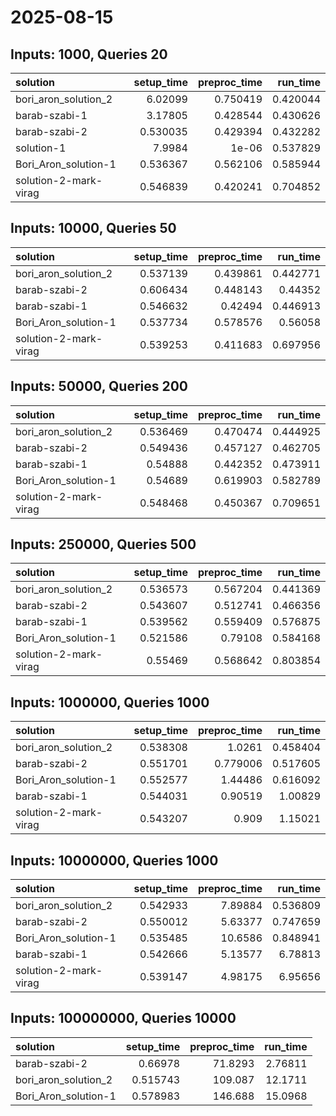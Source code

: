 # 2025-08-15

## Inputs: 1000, Queries 20

| solution              |   setup_time |   preproc_time |   run_time |
|:----------------------|-------------:|---------------:|-----------:|
| bori_aron_solution_2  |     6.02099  |       0.750419 |   0.420044 |
| barab-szabi-1         |     3.17805  |       0.428544 |   0.430626 |
| barab-szabi-2         |     0.530035 |       0.429394 |   0.432282 |
| solution-1            |     7.9984   |       1e-06    |   0.537829 |
| Bori_Aron_solution-1  |     0.536367 |       0.562106 |   0.585944 |
| solution-2-mark-virag |     0.546839 |       0.420241 |   0.704852 |

## Inputs: 10000, Queries 50

| solution              |   setup_time |   preproc_time |   run_time |
|:----------------------|-------------:|---------------:|-----------:|
| bori_aron_solution_2  |     0.537139 |       0.439861 |   0.442771 |
| barab-szabi-2         |     0.606434 |       0.448143 |   0.44352  |
| barab-szabi-1         |     0.546632 |       0.42494  |   0.446913 |
| Bori_Aron_solution-1  |     0.537734 |       0.578576 |   0.56058  |
| solution-2-mark-virag |     0.539253 |       0.411683 |   0.697956 |

## Inputs: 50000, Queries 200

| solution              |   setup_time |   preproc_time |   run_time |
|:----------------------|-------------:|---------------:|-----------:|
| bori_aron_solution_2  |     0.536469 |       0.470474 |   0.444925 |
| barab-szabi-2         |     0.549436 |       0.457127 |   0.462705 |
| barab-szabi-1         |     0.54888  |       0.442352 |   0.473911 |
| Bori_Aron_solution-1  |     0.54689  |       0.619903 |   0.582789 |
| solution-2-mark-virag |     0.548468 |       0.450367 |   0.709651 |

## Inputs: 250000, Queries 500

| solution              |   setup_time |   preproc_time |   run_time |
|:----------------------|-------------:|---------------:|-----------:|
| bori_aron_solution_2  |     0.536573 |       0.567204 |   0.441369 |
| barab-szabi-2         |     0.543607 |       0.512741 |   0.466356 |
| barab-szabi-1         |     0.539562 |       0.559409 |   0.576875 |
| Bori_Aron_solution-1  |     0.521586 |       0.79108  |   0.584168 |
| solution-2-mark-virag |     0.55469  |       0.568642 |   0.803854 |

## Inputs: 1000000, Queries 1000

| solution              |   setup_time |   preproc_time |   run_time |
|:----------------------|-------------:|---------------:|-----------:|
| bori_aron_solution_2  |     0.538308 |       1.0261   |   0.458404 |
| barab-szabi-2         |     0.551701 |       0.779006 |   0.517605 |
| Bori_Aron_solution-1  |     0.552577 |       1.44486  |   0.616092 |
| barab-szabi-1         |     0.544031 |       0.90519  |   1.00829  |
| solution-2-mark-virag |     0.543207 |       0.909    |   1.15021  |

## Inputs: 10000000, Queries 1000

| solution              |   setup_time |   preproc_time |   run_time |
|:----------------------|-------------:|---------------:|-----------:|
| bori_aron_solution_2  |     0.542933 |        7.89884 |   0.536809 |
| barab-szabi-2         |     0.550012 |        5.63377 |   0.747659 |
| Bori_Aron_solution-1  |     0.535485 |       10.6586  |   0.848941 |
| barab-szabi-1         |     0.542666 |        5.13577 |   6.78813  |
| solution-2-mark-virag |     0.539147 |        4.98175 |   6.95656  |

## Inputs: 100000000, Queries 10000

| solution             |   setup_time |   preproc_time |   run_time |
|:---------------------|-------------:|---------------:|-----------:|
| barab-szabi-2        |     0.66978  |        71.8293 |    2.76811 |
| bori_aron_solution_2 |     0.515743 |       109.087  |   12.1711  |
| Bori_Aron_solution-1 |     0.578983 |       146.688  |   15.0968  |